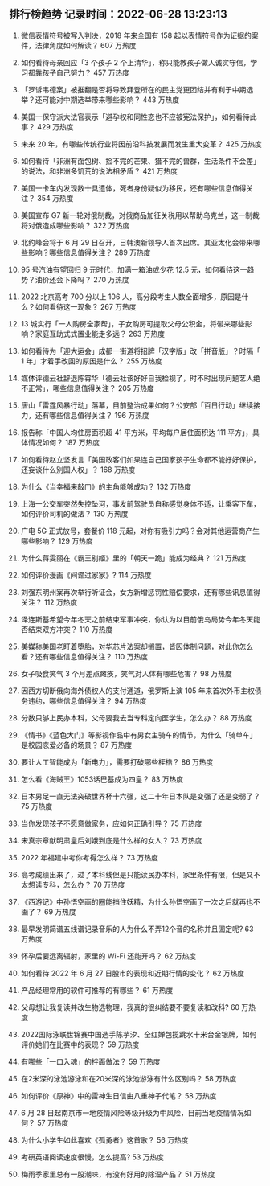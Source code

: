 
## 排行榜趋势 记录时间：2022-06-28 13:23:13
  
  1. 微信表情符号被写入判决，2018 年来全国有 158 起以表情符号作为证据的案件，法律角度如何解读？ 607 万热度
    
  2. 如何看待母亲回应「3 个孩子 2 个上清华」，称只能教孩子做人诚实守信，学习都靠孩子自己努力？ 457 万热度
    
  3. 「罗诉韦德案」被推翻是否将导致拜登所在的民主党更团结并有利于中期选举？还可能对中期选举带来哪些影响？ 443 万热度
    
  4. 美国一保守派大法官表示「避孕权和同性恋也不应被宪法保护」，如何看待此事？ 429 万热度
    
  5. 未来 20 年，有哪些传统行业将因前沿科技发展而发生重大变革？ 425 万热度
    
  6. 如何看待「非洲有面包树、捡不完的芒果、猎不完的兽群，生活条件不会差」的说法，和非洲多饥荒的说法相矛盾？ 421 万热度
    
  7. 美国一卡车内发现数十具遗体，死者身份疑似为移民，还有哪些信息值得关注？ 354 万热度
    
  8. 美国宣布 G7 新一轮对俄制裁，对俄商品加征关税用以帮助乌克兰，这一制裁将对俄造成哪些影响？ 322 万热度
    
  9. 北约峰会将于 6 月 29 日召开，日韩澳新领导人首次出席。其亚太化会带来哪些影响？哪些信息值得关注？ 289 万热度
    
  10. 95 号汽油有望回归 9 元时代，加满一箱油或少花 12.5 元，如何看待这一趋势？油价还会下降吗？ 270 万热度
    
  11. 2022 北京高考 700 分以上 106 人，高分段考生人数全面增多，原因是什么？如何看待这一现象？ 267 万热度
    
  12. 13 城实行「一人购房全家帮」，子女购房可提取父母公积金，将带来哪些影响？家庭互助式式置业能走多远？ 263 万热度
    
  13. 如何看待为「迎大运会」成都一街道将招牌「汉字版」改「拼音版」？时隔「 1 年」才着手改回的原因是什么？ 255 万热度
    
  14. 媒体评德云社辞退陈霄华「德云社该好好自我检视了，时不时出现问题艺人绝不正常」，哪些信息值得关注？ 205 万热度
    
  15. 唐山「雷霆风暴行动」落幕，目前整治成果如何？公安部「百日行动」继续接力，还有哪些信息值得关注？ 196 万热度
    
  16. 报告称「中国人均住房面积超 41 平方米，平均每户居住面积达 111 平方」，具体情况如何？ 187 万热度
    
  17. 如何看待赵立坚发言「美国政客们如果连自己国家孩子生命都不能好好保护，还妄谈什么别国人权」？ 168 万热度
    
  18. 为什么《当幸福来敲门》的主角能够成功？ 132 万热度
    
  19. 上海一公交车突然失控坠河，事发前驾驶员自称感觉身体不适，让乘客下车，如何评价司机的做法？ 130 万热度
    
  20. 广电 5G 正式放号，套餐价 118 元起，对你有吸引力吗？会对其他运营商产生哪些影响？ 129 万热度
    
  21. 为什么蒋雯丽在《霸王别姬》里的「朝天一跪」能成为经典？ 121 万热度
    
  22. 如何评价漫画《间谍过家家》? 114 万热度
    
  23. 刘强东明州案再次举行听证会，女方新增惩罚性赔偿要求，还有哪些讯息值得关注？ 112 万热度
    
  24. 泽连斯基希望今年冬天之前结束军事冲突，你认为以目前俄乌局势今年冬天能否结束双方冲突？ 110 万热度
    
  25. 美媒称美国老盯着堕胎，对华芯片法案却搁置，皆因体制问题，对此你怎么看？还有哪些信息值得关注？ 110 万热度
    
  26. 女子吸食笑气 3 个月差点瘫痪，笑气对人体有哪些危害？ 98 万热度
    
  27. 因西方切断俄向海外债权人的支付通道，俄罗斯上演 105 年来首次外币主权债务违约，哪些信息值得关注？ 94 万热度
    
  28. 分数只够上民办本科，父母要我去当专科定向医学生，怎么办？ 88 万热度
    
  29. 《情书》《蓝色大门》等影视作品中有男女主骑车的情节，为什么「骑单车」是校园恋爱必备的场景？ 87 万热度
    
  30. 要让人工智能成为「新电力」，需要打破哪些桎梏？ 86 万热度
    
  31. 怎么看《海贼王》1053话巴基成为四皇？ 83 万热度
    
  32. 日本男足一直无法突破世界杯十六强，这二十年日本队是变强了还是变弱了？ 75 万热度
    
  33. 当你发现孩子不愿意做家务，应如何正确引导？ 75 万热度
    
  34. 宋真宗章献明肃皇后刘娥到底是什么样的女人？ 73 万热度
    
  35. 2022 年福建中考你考得怎么样？ 73 万热度
    
  36. 高考成绩出来了，过了本科线但是只能读民办本科，家里条件有限，但是又不太想读专科，怎么办？ 70 万热度
    
  37. 《西游记》中孙悟空画的圈能挡住妖精，为什么孙悟空画了一次之后就再也不画了？ 69 万热度
    
  38. 最早发明简谱五线谱记录音乐的人为什么不弄12个音的名称并且固定呢? 63 万热度
    
  39. 怀孕后要远离辐射，家里的 Wi-Fi 还能开吗？ 62 万热度
    
  40. 如何看待 2022 年 6 月 27 日股市的表现和近期行情的变化？ 62 万热度
    
  41. 产品经理常用的软件可推荐的有哪些？ 61 万热度
    
  42. 父母想让我复读并改生物选物理，我真的很纠结要不要复读和改科? 60 万热度
    
  43. 2022国际泳联世锦赛中国选手陈芋汐、全红婵包揽跳水十米台金银牌，如何评价她们在比赛中的表现？ 59 万热度
    
  44. 有哪些「一口入魂」的拌面做法？ 59 万热度
    
  45. 在2米深的泳池游泳和在20米深的泳池游泳有什么区别吗？ 58 万热度
    
  46. 如何评价《原神》中的雷神生日信由八重神子代笔？ 58 万热度
    
  47. 6 月 28 日起南京市一地疫情风险等级升级为中风险，目前当地疫情情况如何？ 57 万热度
    
  48. 为什么小学生如此喜欢《孤勇者》这首歌？ 56 万热度
    
  49. 考研英语阅读速度很慢，怎么提高? 53 万热度
    
  50. 梅雨季家里总有一股潮味，有没有好用的除湿产品？ 51 万热度
    